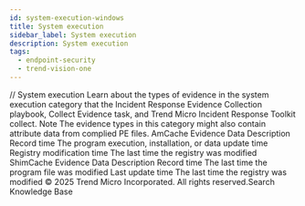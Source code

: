 ```yaml
---
id: system-execution-windows
title: System execution
sidebar_label: System execution
description: System execution
tags:
  - endpoint-security
  - trend-vision-one
---
```


/*<![CDATA[*/ $('#title').html($('meta[name=map-description]').attr('content')); /*]]>*/ System execution Learn about the types of evidence in the system execution category that the Incident Response Evidence Collection playbook, Collect Evidence task, and Trend Micro Incident Response Toolkit collect. Note The evidence types in this category might also contain attribute data from complied PE files. AmCache Evidence Data Description Record time The program execution, installation, or data update time Registry modification time The last time the registry was modified ShimCache Evidence Data Description Record time The last time the program file was modified Last update time The last time the registry was modified © 2025 Trend Micro Incorporated. All rights reserved.Search Knowledge Base